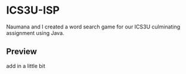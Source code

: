 # ICS3U-ISP
Naumana and I created a word search game for our ICS3U culminating assignment using Java.

## Preview
add in a little bit
